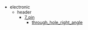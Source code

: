 * electronic
  * header
    * [7_pin](electronic/header/7_pin)
      * [through_hole_right_angle](electronic/header/7_pin/through_hole_right_angle)
